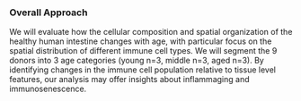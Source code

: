 ### Overall Approach
We will evaluate how the cellular composition and spatial organization of the healthy human intestine changes with age, with particular focus on the spatial distribution of different immune cell types. We will segment the 9 donors into 3 age categories (young n=3, middle n=3, aged n=3). By identifying changes in the immune cell population relative to tissue level features, our analysis may offer insights about inflammaging and immunosenescence.
